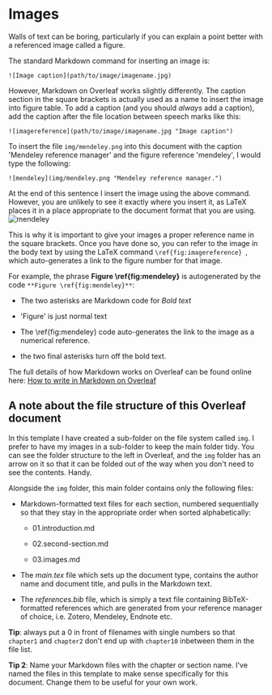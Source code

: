 # Images

Walls of text can be boring, particularly if you can explain a point better with a referenced image called a figure.

The standard Markdown command for inserting an image is:

```![Image caption](path/to/image/imagename.jpg)```

However, Markdown on Overleaf works slightly differently. The caption section in the square brackets is actually used as a name to insert the image into figure table. To add a caption (and you should _always_ add a caption), add the caption after the file location between speech marks like this:

```![imagereference](path/to/image/imagename.jpg "Image caption")```

To insert the file ```img/mendeley.png``` into this document with the caption 'Mendeley reference manager' and the figure reference 'mendeley', I would type the following:

```![mendeley](img/mendeley.png "Mendeley reference manager.")```

At the end of this sentence I insert the image using the above command. However, you are unlikely to see it exactly where you insert it, as LaTeX places it in a place appropriate to the document format that you are using. ![mendeley](img/mendeley.png "Mendeley reference manager.") 

This is why it is important to give your images a proper reference name in the square brackets. Once you have done so, you can refer to the image in the body text by using the LaTeX command ```\ref{fig:imagereference} ```, which auto-generates a link to the figure number for that image.

For example, the phrase **Figure \ref{fig:mendeley}** is autogenerated by the code ```**Figure \ref{fig:mendeley}**```:

- The two asterisks are Markdown code for *Bold text*

- 'Figure' is just normal text

- The \\ref{fig:mendeley} code auto-generates the link to the image as a numerical reference.

- the two final asterisks turn off the bold text.

The full details of how Markdown works on Overleaf can be found online here: [How to write in Markdown on Overleaf](www.overleaf.com/learn/latex/Articles/How_to_write_in_Markdown_on_Overleaf)  

## A note about the file structure of this Overleaf document

In this template I have created a sub-folder on the file system called ```img```. I prefer to have my images in a sub-folder to keep the main folder tidy. You can see the folder structure to the left in Overleaf, and the ```img``` folder has an arrow on it so that it can be folded out of the way when you don't need to see the contents. Handy.

Alongside the ```img``` folder, this main folder contains only the following files:

- Markdown-formatted text files for each section, numbered sequentially so that they stay in the appropriate order when sorted alphabetically:

    - 01.introduction.md

    - 02.second-section.md

    - 03.images.md

- The _main.tex_ file which sets up the document type, contains the author name and document title, and pulls in the Markdown text.

- The _references.bib_ file, which is simply a text file containing BibTeX-formatted references which are generated from your reference manager of choice, i.e. Zotero, Mendeley, Endnote etc.

**Tip**: always put a 0 in front of filenames with single numbers so that ```chapter1``` and ```chapter2``` don't end up with ```chapter10``` inbetween them in the file list.

**Tip 2**: Name your Markdown files with the chapter or section name. I've named the files in this template to make sense specifically for this document. Change them to be useful for your own work.
